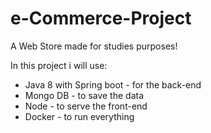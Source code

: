 # e-Commerce-Project

<p>
A Web Store made for studies purposes!
</p>

<p>
In this project i will use:
<ul>
    <li>Java 8 with Spring boot - for the back-end</li>
    <li>Mongo DB - to save the data</li>
    <li>Node - to serve the front-end</li>
    <li>Docker - to run everything</li>
</ul>
</p>
